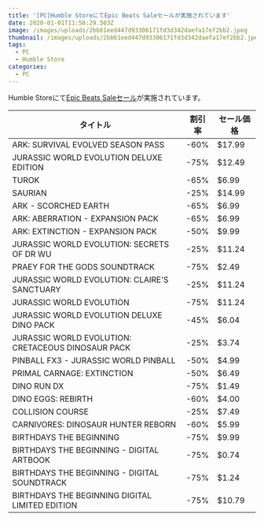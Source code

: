 ```yaml
---
title: '[PC]Humble StoreにてEpic Beats Saleセールが実施されています'
date: 2020-01-01T11:58:29.503Z
image: /images/uploads/2bb61eed447d93306171fd3d342daefa17ef2bb2.jpeg
thumbnail: /images/uploads/2bb61eed447d93306171fd3d342daefa17ef2bb2.jpeg
tags:
  - PC
  - Humble Store
categories:
  - PC
---
```

Humble Storeにて[Epic Beats Saleセール](https://www.humblebundle.com/store/promo/epic-beasts-sale)が実施されています。

<!--more-->
|タイトル|割引率|セール価格|
|-----|------|------|
| ARK: SURVIVAL EVOLVED SEASON PASS                  | -60% | $17.99 |
| JURASSIC WORLD EVOLUTION DELUXE EDITION            | -75% | $12.49 |
| TUROK                                              | -65% | $6.99  |
| SAURIAN                                            | -25% | $14.99 |
| ARK - SCORCHED EARTH                               | -65% | $6.99  |
| ARK: ABERRATION - EXPANSION PACK                   | -65% | $6.99  |
| ARK: EXTINCTION - EXPANSION PACK                   | -50% | $9.99  |
| JURASSIC WORLD EVOLUTION: SECRETS OF DR WU         | -25% | $11.24 |
| PRAEY FOR THE GODS SOUNDTRACK                      | -75% | $2.49  |
| JURASSIC WORLD EVOLUTION: CLAIRE'S SANCTUARY       | -25% | $11.24 |
| JURASSIC WORLD EVOLUTION                           | -75% | $11.24 |
| JURASSIC WORLD EVOLUTION DELUXE DINO PACK          | -45% | $6.04  |
| JURASSIC WORLD EVOLUTION: CRETACEOUS DINOSAUR PACK | -25% | $3.74  |
| PINBALL FX3 - JURASSIC WORLD PINBALL               | -50% | $4.99  |
| PRIMAL CARNAGE: EXTINCTION                         | -50% | $6.49  |
| DINO RUN DX                                        | -75% | $1.49  |
| DINO EGGS: REBIRTH                                 | -60% | $4.00  |
| COLLISION COURSE                                   | -25% | $7.49  |
| CARNIVORES: DINOSAUR HUNTER REBORN                 | -60% | $5.99  |
| BIRTHDAYS THE BEGINNING                            | -75% | $9.99  |
| BIRTHDAYS THE BEGINNING - DIGITAL ARTBOOK          | -75% | $0.74  |
| BIRTHDAYS THE BEGINNING - DIGITAL SOUNDTRACK       | -75% | $1.24  |
| BIRTHDAYS THE BEGINNING DIGITAL LIMITED EDITION    | -75% | $10.79 |
